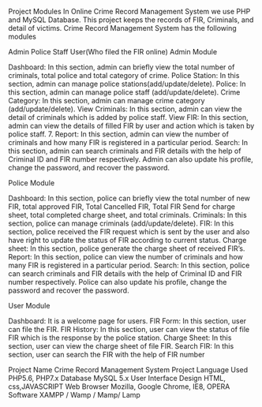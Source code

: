 Project Modules
In Online Crime Record Management System we use PHP and MySQL Database. This project keeps the records of FIR, Criminals, and detail of victims. Crime Record Management System has the following modules

Admin
Police Staff
User(Who filed the FIR online)
Admin Module

Dashboard: In this section, admin can briefly view the total number of criminals, total police and total category of crime.
Police Station: In this section, admin can manage police stations(add/update/delete).
Police: In this section, admin can manage police staff (add/update/delete).
Crime Category: In this section, admin can manage crime category (add/update/delete).
View Criminals: In this section, admin can view the detail of criminals which is added by police staff.
View FIR: In this section, admin can view the details of filled FIR by user and action which is taken by police staff.
7. Report: In this section, admin can view the number of criminals and how many FIR is registered in a particular period.
Search: In this section, admin can search criminals and FIR details with the help of Criminal ID and FIR number respectively.
Admin can also update his profile, change the password, and recover the password.

Police Module

Dashboard: In this section, police can briefly view the total number of new FIR, total approved FIR, Total Cancelled FIR, Total FIR Send for charge sheet, total completed charge sheet, and total criminals.
Criminals: In this section, police can manage criminals (add/update/delete).
FIR: In this section, police received the FIR request which is sent by the user and also have right to update the status of FIR according to current status.
Charge sheet: In this section, police generate the charge sheet of received FIR’s.
Report: In this section, police can view the number of criminals and how many FIR is registered in a particular period.
Search: In this section, police can search criminals and FIR details with the help of Criminal ID and FIR number respectively.
Police can also update his profile, change the password and recover the password.

User Module

Dashboard: It is a welcome page for users.
FIR Form: In this section, user can file the FIR.
FIR History: In this section, user can view the status of file FIR which is the response by the police station.
Charge Sheet: In this section, user can view the charge sheet of file FIR.
Search FIR: In this section, user can search the FIR with the help of FIR number

Project Name	Crime Record Management System Project
Language Used	PHP5.6, PHP7.x
Database	MySQL 5.x
User Interface Design	HTML, css,JAVASCRIPT
Web Browser	Mozilla, Google Chrome, IE8, OPERA
Software	XAMPP / Wamp / Mamp/ Lamp 
